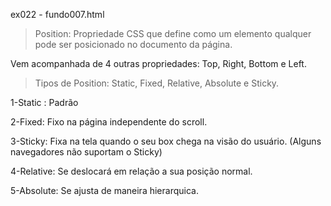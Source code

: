 ex022 - fundo007.html

>Position: Propriedade CSS que define como um elemento qualquer 
pode ser posicionado no documento da página.

Vem acompanhada de 4 outras propriedades: Top, Right, Bottom e Left.

>Tipos de Position: Static, Fixed, Relative, Absolute e Sticky.

1-Static : Padrão

2-Fixed: Fixo na página independente do scroll.

3-Sticky: Fixa na tela quando o seu box chega na visão do usuário. 
(Alguns navegadores não suportam o Sticky)

4-Relative: Se deslocará em relação a sua posição normal.

5-Absolute: Se ajusta de maneira hierarquica.